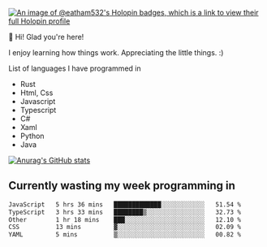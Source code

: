 [![An image of @eatham532's Holopin badges, which is a link to view their full Holopin profile](https://holopin.me/eatham532)](https://holopin.io/@eatham532)


👋 Hi! Glad you're here!

I enjoy learning how things work. Appreciating the little things. :)


List of languages I have programmed in
- Rust
- Html, Css
- Javascript
- Typescript
- C#
- Xaml
- Python
- Java

[![Anurag's GitHub stats](https://github-readme-stats.vercel.app/api?username=Eatham532&theme=dark)](https://github.com/anuraghazra/github-readme-stats)


## Currently wasting my week programming in
<!--START_SECTION:waka-->

```txt
JavaScript   5 hrs 36 mins   █████████████░░░░░░░░░░░░   51.54 %
TypeScript   3 hrs 33 mins   ████████▒░░░░░░░░░░░░░░░░   32.73 %
Other        1 hr 18 mins    ███░░░░░░░░░░░░░░░░░░░░░░   12.10 %
CSS          13 mins         ▓░░░░░░░░░░░░░░░░░░░░░░░░   02.09 %
YAML         5 mins          ▒░░░░░░░░░░░░░░░░░░░░░░░░   00.82 %
```

<!--END_SECTION:waka-->
